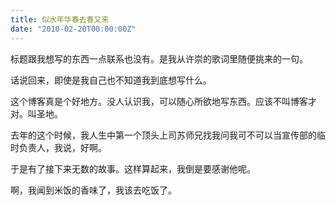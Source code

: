 ```yaml
---
title: 似水年华春去春又来
date: "2010-02-20T00:00:00Z"
---
```


标题跟我想写的东西一点联系也没有。是我从许崇的歌词里随便挑来的一句。

话说回来，即使是我自己也不知道我到底想写什么。

这个博客真是个好地方。没人认识我，可以随心所欲地写东西。应该不叫博客才对。叫圣地。

去年的这个时候，我人生中第一个顶头上司苏师兄找我问我可不可以当宣传部的临时负责人，我说，好啊。

于是有了接下来无数的故事。这样算起来，我倒是要感谢他呢。

啊，我闻到米饭的香味了，我该去吃饭了。